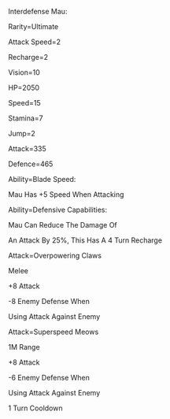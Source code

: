Interdefense Mau:

Rarity=Ultimate

Attack Speed=2

Recharge=2

Vision=10

HP=2050

Speed=15

Stamina=7

Jump=2

Attack=335

Defence=465

Ability=Blade Speed:

Mau Has +5 Speed When Attacking

Ability=Defensive Capabilities:

Mau Can Reduce The Damage Of 

An Attack By 25%, This Has A 4 Turn Recharge

Attack=Overpowering Claws

Melee

+8 Attack

-8 Enemy Defense When

Using Attack Against Enemy

Attack=Superspeed Meows

1M Range

+8 Attack

-6 Enemy Defense When

Using Attack Against Enemy

1 Turn Cooldown
